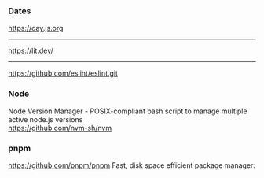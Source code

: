 ### Dates

https://day.js.org

--- 

https://lit.dev/


---

https://github.com/eslint/eslint.git



### Node

Node Version Manager - POSIX-compliant bash script to manage multiple active node.js versions 
<br>
https://github.com/nvm-sh/nvm


###  pnpm
https://github.com/pnpm/pnpm
Fast, disk space efficient package manager:
